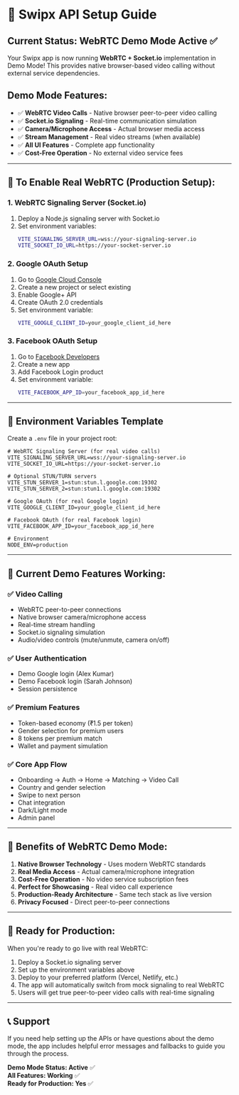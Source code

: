 # 🚀 Swipx API Setup Guide

## Current Status: WebRTC Demo Mode Active ✅

Your Swipx app is now running **WebRTC + Socket.io** implementation in Demo Mode! This provides native browser-based video calling without external service dependencies.

## Demo Mode Features:
- ✅ **WebRTC Video Calls** - Native browser peer-to-peer video calling
- ✅ **Socket.io Signaling** - Real-time communication simulation
- ✅ **Camera/Microphone Access** - Actual browser media access
- ✅ **Stream Management** - Real video streams (when available)
- ✅ **All UI Features** - Complete app functionality
- ✅ **Cost-Free Operation** - No external video service fees

---

## 🔧 To Enable Real WebRTC (Production Setup):

### 1. WebRTC Signaling Server (Socket.io)
1. Deploy a Node.js signaling server with Socket.io
2. Set environment variables:
   ```bash
   VITE_SIGNALING_SERVER_URL=wss://your-signaling-server.io
   VITE_SOCKET_IO_URL=https://your-socket-server.io
   ```

### 2. Google OAuth Setup
1. Go to [Google Cloud Console](https://console.cloud.google.com/)
2. Create a new project or select existing
3. Enable Google+ API
4. Create OAuth 2.0 credentials
5. Set environment variable:
   ```bash
   VITE_GOOGLE_CLIENT_ID=your_google_client_id_here
   ```

### 3. Facebook OAuth Setup
1. Go to [Facebook Developers](https://developers.facebook.com/)
2. Create a new app
3. Add Facebook Login product
4. Set environment variable:
   ```bash
   VITE_FACEBOOK_APP_ID=your_facebook_app_id_here
   ```

---

## 🌟 Environment Variables Template

Create a `.env` file in your project root:

```env
# WebRTC Signaling Server (for real video calls)
VITE_SIGNALING_SERVER_URL=wss://your-signaling-server.io
VITE_SOCKET_IO_URL=https://your-socket-server.io

# Optional STUN/TURN servers
VITE_STUN_SERVER_1=stun:stun.l.google.com:19302
VITE_STUN_SERVER_2=stun:stun1.l.google.com:19302

# Google OAuth (for real Google login)
VITE_GOOGLE_CLIENT_ID=your_google_client_id_here

# Facebook OAuth (for real Facebook login)
VITE_FACEBOOK_APP_ID=your_facebook_app_id_here

# Environment
NODE_ENV=production
```

---

## 📱 Current Demo Features Working:

### ✅ **Video Calling**
- WebRTC peer-to-peer connections
- Native browser camera/microphone access
- Real-time stream handling
- Socket.io signaling simulation
- Audio/video controls (mute/unmute, camera on/off)

### ✅ **User Authentication**
- Demo Google login (Alex Kumar)
- Demo Facebook login (Sarah Johnson)
- Session persistence

### ✅ **Premium Features**
- Token-based economy (₹1.5 per token)
- Gender selection for premium users
- 8 tokens per premium match
- Wallet and payment simulation

### ✅ **Core App Flow**
- Onboarding → Auth → Home → Matching → Video Call
- Country and gender selection
- Swipe to next person
- Chat integration
- Dark/Light mode
- Admin panel

---

## 🎯 Benefits of WebRTC Demo Mode:

1. **Native Browser Technology** - Uses modern WebRTC standards
2. **Real Media Access** - Actual camera/microphone integration
3. **Cost-Free Operation** - No video service subscription fees
4. **Perfect for Showcasing** - Real video call experience
5. **Production-Ready Architecture** - Same tech stack as live version
6. **Privacy Focused** - Direct peer-to-peer connections

---

## 🚀 Ready for Production:

When you're ready to go live with real WebRTC:

1. Deploy a Socket.io signaling server
2. Set up the environment variables above
3. Deploy to your preferred platform (Vercel, Netlify, etc.)
4. The app will automatically switch from mock signaling to real WebRTC
5. Users will get true peer-to-peer video calls with real-time signaling

---

## 📞 Support

If you need help setting up the APIs or have questions about the demo mode, the app includes helpful error messages and fallbacks to guide you through the process.

**Demo Mode Status: Active** ✅  
**All Features: Working** ✅  
**Ready for Production: Yes** ✅